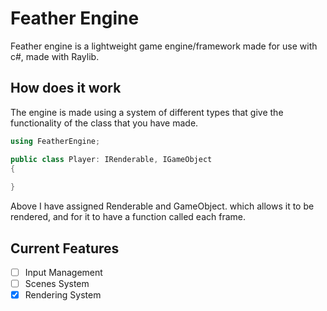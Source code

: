 ﻿# Feather Engine
Feather engine is a lightweight game engine/framework made for use with c#, made with Raylib.

## How does it work
The engine is made using a system of different types that give the functionality of the class that you have made.

```C#
using FeatherEngine;

public class Player: IRenderable, IGameObject 
{
    
}
```

Above I have assigned Renderable and GameObject. which allows it to be rendered, and for it to have a function called each frame.

## Current Features
- [ ] Input Management
- [ ] Scenes System
- [x] Rendering System